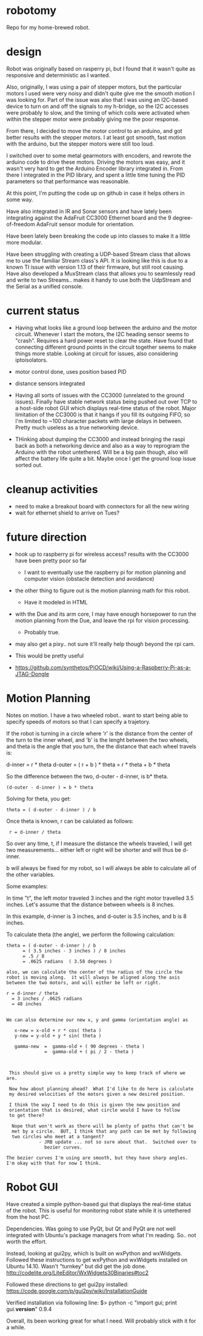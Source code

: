 robotomy
========

Repo for my home-brewed robot.

design
======

Robot was originally based on rasperry pi, but I found that it wasn't quite as responsive and deterministic as I wanted.

Also, originally, I was using a pair of stepper motors, but the particular motors I used were very noisy and didn't quite give me the smooth motion I was looking for.  Part of the issue was also that I was using an I2C-based device to turn on and off the signals to my h-bridge, so the I2C accesses were probably to slow, and the timing of which coils were activated when within the stepper motor were probably giving me the poor response.

From there, I decided to move the motor control to an arduino, and got better results with the stepper motors.  I at least got smooth, fast motion with the arduino, but the stepper motors were still too loud.

I switched over to some metal gearmotors with encoders, and rewrote the arduino code to drive these motors.  Driving the motors was easy, and it wasn't very hard to get the Arduino Encoder library integrated in.  From there I integrated in the PID library, and spent a little time tuning the PID parameters so that performance was reasonable.

At this point, I'm putting the code up on github in case it helps others in some way.

Have also integrated in IR and Sonar sensors and have lately been integrating against the AdaFruit CC3000 Ethernet board and the 9 degree-of-freedom AdaFruit sensor module for orientation.

Have been lately been breaking the code up into classes to make it a little more modular.  

Have been struggling with creating a UDP-based Stream class that allows me to use the familiar Stream class's API.  It is looking like this is due to a known TI issue with version 1.13 of their firmware, but still root causing.  Have also developed a MuxStream class that allows you to seamlessly read and write to two Streams.. makes it handy to use both the UdpStream and the Serial as a unified console.

current status
==============

* Having what looks like a ground loop between the arduino and the motor circuit.  Whenever I start the motors, the I2C heading sensor seems to "crash".  Requires a hard power reset to clear the state.  Have found that connecting different ground points in the circuit together seems to make things more stable.  Looking at circuit for issues, also considering iptoisolators.

* motor control done, uses position based PID
* distance sensors integrated

* Having all sorts of issues with the CC3000 (unrelated to the ground issues).  Finally have stable network status being pushed out over TCP to a host-side robot GUI which displays real-time status of the robot.  Major limitation of the CC3000 is that it hangs if you fill its outgoing FIFO, so I'm limited to ~100 character packets with large delays in between.  Pretty much useless as a true networking device.

* THinking about dumping the CC3000 and instead bringing the raspi back as both a networking device and also as a way to reprogram the Arduino with the robot untethered.  Will be a big pain though, also will affect the battery life quite a bit.  Maybe once I get the ground loop issue sorted out.

cleanup activities
==================

* need to make a breakout board with connectors for all the new wiring
* wait for ethernet shield to arrive on Tues?

future direction
================

* hook up to raspberry pi for wireless access?  results with the CC3000 have been pretty poor so far
   - I want to eventually use the raspberry pi for motion planning and computer vision (obstacle detection and avoidance)
* the other thing to figure out is the motion planning math for this 
  robot.
    - Have it modeled in HTML

* with the Due and its arm core, I may have enough horsepower to run the 
  motion planning from the Due, and leave the rpi for vision processing.
    - Probably true.

* may also get a pixy.. not sure it'll really help though beyond the rpi cam.

* This would be pretty useful
* https://github.com/synthetos/PiOCD/wiki/Using-a-Raspberry-Pi-as-a-JTAG-Dongle

Motion Planning
===============

Notes on motion.  I have a two wheeled robot.. want to start being able to
specify speeds of motors so that I can specify a trajetory.

If the robot is turning in a circle where 'r' is the distance from the
center of the turn to the inner wheel, and 'b' is the lenght between the
two wheels, and theta is the angle that you turn, the the distance
that each wheel travels is:

d-inner = r * theta
d-outer = ( r + b ) * theta = r * theta + b * theta

So the difference between the two, d-outer - d-inner, is b* theta.

    (d-outer - d-inner ) = b * theta

Solving for theta, you get:

    theta = ( d-outer - d-inner ) / b

Once theta is known, r can be calulated as follows:

     r = d-inner / theta

So over any time, t, if I measure the distance the wheels traveled,
I will get two measurements... either left or right will be shorter
and will thus be d-inner.

b will always be fixed for my robot, so I will always be able to 
calculate all of the other variables.

Some examples:

  In time "t", the left motor traveled 3 inches and the right motor
  travelled 3.5 inches.  Let's assume that the distance between wheels
  is 8 inches.

  In this example, d-inner is 3 inches, and d-outer is 3.5 inches, and
  b is 8 inches.

  To calculate theta (the angle), we perform the following calculation:

    theta = ( d-outer - d-inner ) / b
          = ( 3.5 inches - 3 inches ) / 8 inches
          = .5 / 8
          = .0625 radians  ( 3.58 degrees )

    also, we can calculate the center of the radius of the circle the
    robot is moving along.  it will always be aligned along the axis
    between the two motors, and will either be left or right.

    r = d-inner / theta
      = 3 inches / .0625 radians
      = 48 inches


    We can also determine our new x, y and gamma (orientation angle) as
    
       x-new = x-old + r * cos( theta )
       y-new = y-old + y * sin( theta )

       gamma-new  =  gamma-old + ( 90 degrees - theta )
                  =  gamma-old + ( pi / 2 - theta )



     This should give us a pretty simple way to keep track of where we are.
    
     Now how about planning ahead?  What I'd like to do here is calculate
     my desired velocities of the motors given a new desired position.

     I think the way I need to do this is given the new position and 
     orientation that is desired, what circle would I have to follow 
     to get there?

      Nope that won't work as there will be plenty of paths that can't be
      met by a circle.  BUT, I think that any path can be met by following
      two circles who meet at a tangent?
                - JRB update ... not so sure about that.  Switched over to
                  bezier curves.

    The bezier curves I'm using are smooth, but they have sharp angles. 
    I'm okay with that for now I think.

Robot GUI
===============

Have created a simple python-based gui that displays the real-time status of the robot.  This is useful for monitoring robot state while it is untethered from the host PC.

Dependencies.  Was going to use PyQt, but Qt and PyQt are not well integrated
with Ubuntu's package managers from what I'm reading.  So.. not worth the effort.

Instead, looking at gui2py, which is built on wxPython and wxWidgets.  Followed
these instructions to get wxPython and wxWidgets installed on Ubuntu 14.10.  Wasn't
"turnkey" but did get the job done.
http://codelite.org/LiteEditor/WxWidgets30Binaries#toc2

Followed these directions to get gui2py installed:
https://code.google.com/p/gui2py/wiki/InstallationGuide

Verified installation via following line:
$> python -c "import gui; print gui.__version__"
0.9.4

Overall, its been working great for what I need.  Will probably stick with it for a while.

